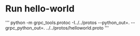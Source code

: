 # Run hello-world
'''
python -m grpc_tools.protoc -I../../protos --python_out=. --grpc_python_out=. ../../protos/helloworld.proto
'''
